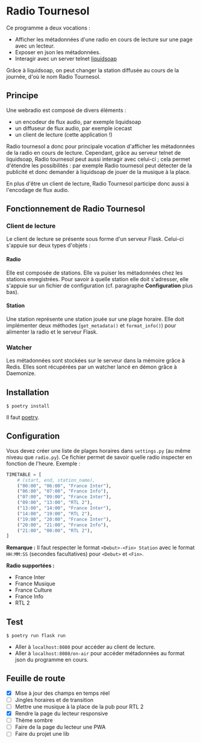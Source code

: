 # Radio Tournesol

Ce programme a deux vocations :
- Afficher les métadonnées d'une radio en cours de lecture sur une page avec un lecteur.
- Exposer en json les métadonnées.
- Interagir avec un server telnet [liquidsoap](https://www.liquidsoap.info)

Grâce à liquidsoap, on peut changer la station diffusée au cours de la journée, d'où le nom Radio Tournesol.

## Principe

Une webradio est composé de divers éléments :

- un encodeur de flux audio, par exemple liquidsoap
- un diffuseur de flux audio, par exemple icecast
- un client de lecture (cette application !)

Radio tournesol a donc pour principale vocation d'afficher les métadonnées de la radio en cours de lecture. Cependant, grâce au serveur telnet de liquidsoap, Radio tournesol peut aussi interagir avec celui-ci ; cela permet d'étendre les possibilités : par exemple Radio tournesol peut détecter de la publicité et donc demander à liquidsoap de jouer de la musique à la place.

En plus d'être un client de lecture, Radio Tournesol participe donc aussi à l'encodage de flux audio.

## Fonctionnement de Radio Tournesol

### Client de lecture

Le client de lecture se présente sous forme d'un serveur Flask. Celui-ci s'appuie sur deux types d'objets :

#### Radio

Elle est composée de stations. Elle va puiser les métadonnées chez les stations enregistrées. Pour savoir à quelle station elle doit s'adresser, elle s'appuie sur un fichier de configuration (cf. paragraphe **Configuration** plus bas).

#### Station

Une station représente une station jouée sur une plage horaire. Elle doit implémenter deux méthodes (`get_metadata()` et `format_info()`) pour alimenter la radio et le serveur Flask.

### Watcher

Les métadonnées sont stockées sur le serveur dans la mémoire grâce à Redis. Elles sont récupérées par un watcher lancé en démon grâce à Daemonize.

## Installation

```
$ poetry install 
```

Il faut [poetry](https://github.com/sdispater/poetry).

## Configuration

Vous devez créer une liste de plages horaires dans `settings.py` (au même niveau que `radio.py`). Ce fichier
permet de savoir quelle radio inspecter en fonction de l'heure. Exemple :

```python
TIMETABLE = [
    # (start, end, station_name),
    ("00:00", "06:00", "France Inter"),
    ("06:00", "07:00", "France Info"),
    ("07:00", "09:00", "France Inter"),
    ("09:00", "13:00", "RTL 2"),
    ("13:00", "14:00", "France Inter"),
    ("14:00", "19:00", "RTL 2"),
    ("19:00", "20:00", "France Inter"),
    ("20:00", "21:00", "France Info"),
    ("21:00", "00:00", "RTL 2"),
]
```

**Remarque :** Il faut respecter le format `<Debut>-<Fin> Station` avec le format `HH:MM:SS` (secondes facultatives) pour `<Debut>` et `<Fin>`.

**Radio supportées :**

- France Inter
- France Musique
- France Culture
- France Info
- RTL 2

## Test

```
$ poetry run flask run
```

- Aller à `localhost:8080` pour accéder au client de lecture.
- Aller à `localhost:8080/on-air` pour accéder métadonnées au format json du programme en cours.

## Feuille de route
 
- [x] Mise à jour des champs en temps réel
- [ ] Jingles horaires et de transition
- [ ] Mettre une musique à la place de la pub pour RTL 2
- [x] Rendre la page du lecteur responsive
- [ ] Thème sombre
- [ ] Faire de la page du lecteur une PWA
- [ ] Faire du projet une lib
